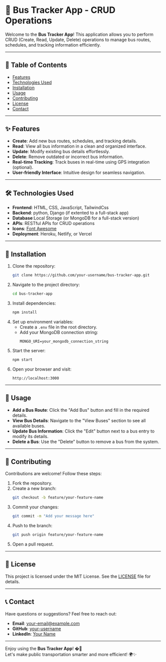 # 🚌 Bus Tracker App - CRUD Operations

Welcome to the **Bus Tracker App**! This application allows you to perform CRUD (Create, Read, Update, Delete) operations to manage bus routes, schedules, and tracking information efficiently.

---

## 📌 Table of Contents
- [Features](#-features)
- [Technologies Used](#-technologies-used)
- [Installation](#-installation)
- [Usage](#-usage)
- [Contributing](#-contributing)
- [License](#-license)
- [Contact](#-contact)

---

## ✨ Features
- **Create**: Add new bus routes, schedules, and tracking details.
- **Read**: View all bus information in a clean and organized interface.
- **Update**: Modify existing bus details effortlessly.
- **Delete**: Remove outdated or incorrect bus information.
- **Real-time Tracking**: Track buses in real-time using GPS integration (optional).
- **User-friendly Interface**: Intuitive design for seamless navigation.

---

## 🛠 Technologies Used
- **Frontend**: HTML, CSS, JavaScript, TailwindCss
- **Backend**: python, Django (if extented to a full-stack app)
- **Database**:Local Storage (or MongoDB for a full-stack version)
- **APIs**: RESTful APIs for CRUD operations
- **Icons**: [Font Awesome](https://fontawesome.com/)
- **Deployment**: Heroku, Netlify, or Vercel

---

## 🚀 Installation
1. Clone the repository:
   ```bash
   git clone https://github.com/your-username/bus-tracker-app.git
   ```
2. Navigate to the project directory:
   ```bash
   cd bus-tracker-app
   ```
3. Install dependencies:
   ```bash
   npm install
   ```
4. Set up environment variables:
   - Create a `.env` file in the root directory.
   - Add your MongoDB connection string:
     ```env
     MONGO_URI=your_mongodb_connection_string
     ```
5. Start the server:
   ```bash
   npm start
   ```
6. Open your browser and visit:
   ```
   http://localhost:3000
   ```

---

## 📖 Usage
- **Add a Bus Route**: Click the "Add Bus" button and fill in the required details.
- **View Bus Details**: Navigate to the "View Buses" section to see all available buses.
- **Update Bus Information**: Click the "Edit" button next to a bus entry to modify its details.
- **Delete a Bus**: Use the "Delete" button to remove a bus from the system.

---

## 🤝 Contributing
Contributions are welcome! Follow these steps:
1. Fork the repository.
2. Create a new branch:
   ```bash
   git checkout -b feature/your-feature-name
   ```
3. Commit your changes:
   ```bash
   git commit -m "Add your message here"
   ```
4. Push to the branch:
   ```bash
   git push origin feature/your-feature-name
   ```
5. Open a pull request.

---

## 📜 License
This project is licensed under the MIT License. See the [LICENSE](LICENSE) file for details.

---

## 📞 Contact
Have questions or suggestions? Feel free to reach out:
- **Email**: your-email@example.com
- **GitHub**: [your-username](https://github.com/your-username)
- **LinkedIn**: [Your Name](https://linkedin.com/in/your-profile)

---

Enjoy using the **Bus Tracker App**! �💨  
Let's make public transportation smarter and more efficient! 🌍✨